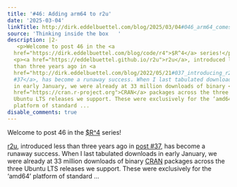 ```yaml
---
title: '#46: Adding arm64 to r2u'
date: '2025-03-04'
linkTitle: http://dirk.eddelbuettel.com/blog/2025/03/04#046_arm64_comes_to_r2u
source: 'Thinking inside the box   '
description: |2-
   <p>Welcome to post 46 in the <a
  href="https://dirk.eddelbuettel.com/blog/code/r4">$R^4</a> series!</p>
  <p><a href="https://eddelbuettel.github.io/r2u">r2u</a>, introduced less
  than three years ago in <a
  href="http://dirk.eddelbuettel.com/blog/2022/05/21#037_introducing_r2u_with_38k_deb_binaries">post
  #37</a>, has become a runaway success. When I last tabulated downloads
  in early January, we were already at 33 million downloads of binary <a
  href="https://cran.r-project.org">CRAN</a> packages across the three
  Ubuntu LTS releases we support. These were exclusively for the ‘amd64’
  platform of standard ...
disable_comments: true
---
```

 <p>Welcome to post 46 in the <a
href="https://dirk.eddelbuettel.com/blog/code/r4">$R^4</a> series!</p>
<p><a href="https://eddelbuettel.github.io/r2u">r2u</a>, introduced less
than three years ago in <a
href="http://dirk.eddelbuettel.com/blog/2022/05/21#037_introducing_r2u_with_38k_deb_binaries">post
#37</a>, has become a runaway success. When I last tabulated downloads
in early January, we were already at 33 million downloads of binary <a
href="https://cran.r-project.org">CRAN</a> packages across the three
Ubuntu LTS releases we support. These were exclusively for the ‘amd64’
platform of standard ...